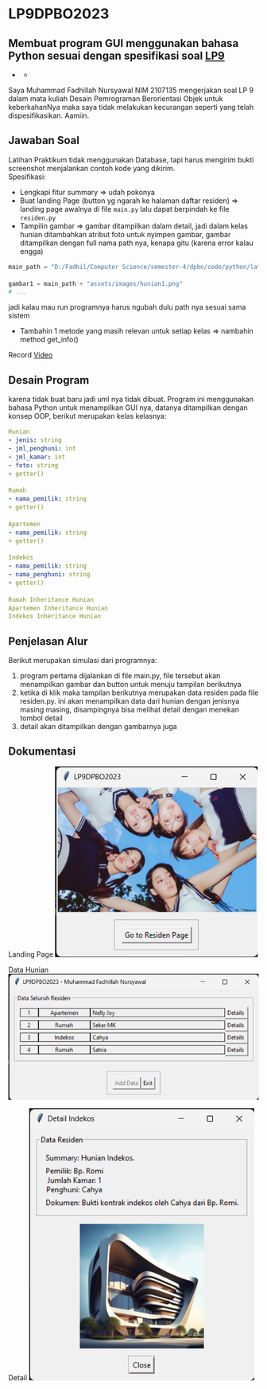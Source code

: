 # LP9DPBO2023
Membuat program GUI menggunakan bahasa Python sesuai dengan spesifikasi soal [LP9](https://docs.google.com/document/d/1rc2_YO9uAd6Wbg_HMhEoSZEYHxxYvqHGu2mIgWSe4zE/edit)
---
- -
Saya Muhammad Fadhillah Nursyawal NIM 2107135 mengerjakan soal LP 9
dalam mata kuliah Desain Pemrograman Berorientasi Objek 
untuk keberkahanNya maka saya tidak melakukan kecurangan seperti yang telah dispesifikasikan. Aamiin.

## Jawaban Soal
Latihan Praktikum tidak menggunakan Database, tapi harus mengirim bukti screenshot menjalankan contoh kode yang dikirim.  
Spesifikasi:
- Lengkapi fitur summary => udah pokonya
- Buat landing Page (button yg ngarah ke halaman daftar residen) => landing page awalnya di file `main.py` lalu dapat berpindah ke file `residen.py`
- Tampilin gambar => gambar ditampilkan dalam detail, jadi dalam kelas hunian ditambahkan atribut foto untuk nyimpen gambar, gambar ditampilkan dengan full nama path nya, kenapa gitu (karena error kalau engga)
```python
main_path = "D:/Fadhil/Computer Science/semester-4/dpbo/code/python/latihan/"

gambar1 = main_path + "assets/images/hunian1.png"
# ...
```
jadi kalau mau run programnya harus ngubah dulu path nya sesuai sama sistem
- Tambahin 1 metode yang masih relevan untuk setiap kelas => nambahin method get_info()

Record
[Video](lp9-dpbo.mkv)

## Desain Program
karena tidak buat baru jadi uml nya tidak dibuat.
Program ini menggunakan bahasa Python untuk menampilkan GUI nya, datanya ditampilkan dengan konsep OOP, berikut merupakan kelas kelasnya:
```yaml
Hunian
- jenis: string
- jml_penghuni: int
- jml_kamar: int
- foto: string
+ getter()

Rumah
- nama_pemilik: string
+ getter()

Apartemen
- nama_pemilik: string
+ getter()

Indekos
- nama_pemilik: string
- nama_penghuni: string
+ getter()

Rumah Inheritance Hunian
Apartemen Inheritance Hunian
Indekos Inheritance Hunian
```

## Penjelasan Alur
Berikut merupakan simulasi dari programnya:

1. program pertama dijalankan di file main.py, file tersebut akan menampilkan gambar dan button untuk menuju tampilan berikutnya
2. ketika di klik maka tampilan berikutnya merupakan data residen pada file residen.py. ini akan menampilkan data dari hunian dengan jenisnya masing masing, disampingnya bisa melihat detail dengan menekan tombol detail
3. detail akan ditampilkan dengan gambarnya juga

## Dokumentasi
Landing Page
![Alt text](screenshot/Screenshot%202023-05-27%20191748.png)

Data Hunian
![Alt text](screenshot/Screenshot%202023-05-27%20191755.png)

Detail
![Alt text](screenshot/Screenshot%202023-05-27%20191804.png)

